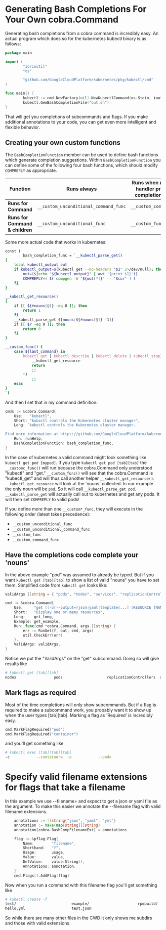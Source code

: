 # Generating Bash Completions For Your Own cobra.Command

Generating bash completions from a cobra command is incredibly easy. An actual program which does so for the kubernetes kubectl binary is as follows:

```go
package main

import (
        "io/ioutil"
        "os"

        "github.com/GoogleCloudPlatform/kubernetes/pkg/kubectl/cmd"
)

func main() {
        kubectl := cmd.NewFactory(nil).NewKubectlCommand(os.Stdin, ioutil.Discard, ioutil.Discard)
        kubectl.GenBashCompletionFile("out.sh")
}
```

That will get you completions of subcommands and flags. If you make additional annotations to your code, you can get even more intelligent and flexible behavior.

## Creating your own custom functions

The `BashCompletionFunction` member can be used to define bash functions which generate completion suggestions. Within `BashCompletionFunction` you can define some of the following four bash functions, which should modify `COMPREPLY` as appropriate.


| Function                        | Runs always                           | Runs when no earlier handler produced completion results |
| ------------------------------- | ------------------------------------- | -------------------------------------------------------- |
| **Runs for Command**            | `__custom_unconditional_command_func` | `__custom_command_func`                                  |
| **Runs for Command & children** | `__custom_unconditional_func`         | `__custom_func`                                          | 

Some more actual code that works in kubernetes:

```bash
const (
        bash_completion_func = `__kubectl_parse_get()
{
    local kubectl_output out
    if kubectl_output=$(kubectl get --no-headers "$1" 2>/dev/null); then
        out=($(echo "${kubectl_output}" | awk '{print $1}'))
        COMPREPLY=( $( compgen -W "${out[*]}" -- "$cur" ) )
    fi
}

__kubectl_get_resource()
{
    if [[ ${#nouns[@]} -eq 0 ]]; then
        return 1
    fi
    __kubectl_parse_get ${nouns[${#nouns[@]} -1]}
    if [[ $? -eq 0 ]]; then
        return 0
    fi
}

__custom_func() {
    case ${last_command} in
        kubectl_get | kubectl_describe | kubectl_delete | kubectl_stop)
            __kubectl_get_resource
            return
            ;;
        *)
            ;;
    esac
}
`)
```

And then I set that in my command definition:

```go
cmds := &cobra.Command{
	Use:   "kubectl",
	Short: "kubectl controls the Kubernetes cluster manager",
	Long: `kubectl controls the Kubernetes cluster manager.

Find more information at https://github.com/GoogleCloudPlatform/kubernetes.`,
	Run: runHelp,
	BashCompletionFunction: bash_completion_func,
}
```

In the case of kubernetes a valid command might look something like `kubectl get pod [mypod]`. If you type `kubectl get pod [tab][tab]` the `__customc_func()` will run because the cobra.Command only understood "kubectl" and "get." `__custom_func()` will see that the cobra.Command is "kubectl_get" and will thus call another helper `__kubectl_get_resource()`.  `__kubectl_get_resource` will look at the 'nouns' collected. In our example the only noun will be `pod`.  So it will call `__kubectl_parse_get pod`.  `__kubectl_parse_get` will actually call out to kubernetes and get any pods.  It will then set `COMPREPLY` to valid pods!

If you define more than one `__custom*_func`, they will execute in the following order (latest takes precedence):

* `__custom_unconditional_func`
* `__custom_unconditional_command_func`
* `__custom_func`
* `__custom_command_func`

## Have the completions code complete your 'nouns'

In the above example "pod" was assumed to already be typed. But if you want `kubectl get [tab][tab]` to show a list of valid "nouns" you have to set them. Simplified code from `kubectl get` looks like:

```go
validArgs []string = { "pods", "nodes", "services", "replicationControllers" }

cmd := &cobra.Command{
	Use:     "get [(-o|--output=)json|yaml|template|...] (RESOURCE [NAME] | RESOURCE/NAME ...)",
	Short:   "Display one or many resources",
	Long:    get_long,
	Example: get_example,
	Run: func(cmd *cobra.Command, args []string) {
		err := RunGet(f, out, cmd, args)
		util.CheckErr(err)
	},
	ValidArgs: validArgs,
}
```

Notice we put the "ValidArgs" on the "get" subcommand. Doing so will give results like

```bash
# kubectl get [tab][tab]
nodes                 pods                    replicationControllers  services
```

## Mark flags as required

Most of the time completions will only show subcommands. But if a flag is required to make a subcommand work, you probably want it to show up when the user types [tab][tab].  Marking a flag as 'Required' is incredibly easy.

```go
cmd.MarkFlagRequired("pod")
cmd.MarkFlagRequired("container")
```

and you'll get something like

```bash
# kubectl exec [tab][tab][tab]
-c            --container=  -p            --pod=  
```

# Specify valid filename extensions for flags that take a filename

In this example we use --filename= and expect to get a json or yaml file as the argument. To make this easier we annotate the --filename flag with valid filename extensions.

```go
	annotations := []string{"json", "yaml", "yml"}
	annotation := make(map[string][]string)
	annotation[cobra.BashCompFilenameExt] = annotations

	flag := &pflag.Flag{
		Name:        "filename",
		Shorthand:   "f",
		Usage:       usage,
		Value:       value,
		DefValue:    value.String(),
		Annotations: annotation,
	}
	cmd.Flags().AddFlag(flag)
```

Now when you run a command with this filename flag you'll get something like

```bash
# kubectl create -f 
test/                         example/                      rpmbuild/
hello.yml                     test.json
```

So while there are many other files in the CWD it only shows me subdirs and those with valid extensions.
